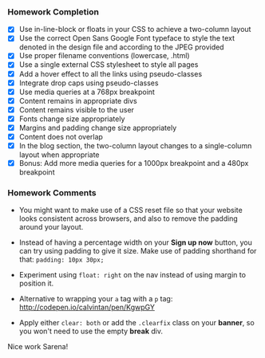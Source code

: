 ### Homework Completion
- [x] Use in-line-block or floats in your CSS to achieve a two-column layout
- [x] Use the correct Open Sans Google Font typeface to style the text denoted in the design file and according to the JPEG provided
- [x] Use proper filename conventions (lowercase, .html)
- [x] Use a single external CSS stylesheet to style all pages
- [x] Add a hover effect to all the links using pseudo-classes
- [x] Integrate drop caps using pseudo-classes
- [x] Use media queries at a 768px breakpoint
- [x] Content remains in appropriate divs
- [x] Content remains visible to the user
- [x] Fonts change size appropriately
- [x] Margins and padding change size appropriately
- [x] Content does not overlap
- [x] In the blog section, the two-column layout changes to a single-column layout when appropriate
- [x] Bonus: Add more media queries for a 1000px breakpoint and a 480px breakpoint

### Homework Comments
- You might want to make use of a CSS reset file so that your website looks consistent across browsers, and also to remove the padding around your layout.

- Instead of having a percentage width on your **Sign up now** button, you can try using padding to give it size. Make use of padding shorthand for that: `padding: 10px 30px;`

- Experiment using `float: right` on the nav instead of using margin to position it.

- Alternative to wrapping your `a` tag with a `p` tag: http://codepen.io/calvintan/pen/KgwpGY

- Apply either `clear: both` or add the `.clearfix` class on your **banner**, so you won't need to use the empty **break** div.

Nice work Sarena!
